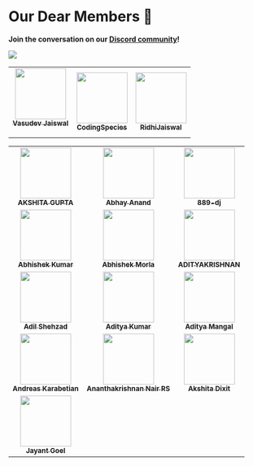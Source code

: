 # Our Dear Members 🤝

 **Join the conversation on our [Discord community](https://discord.gg/wXFWgsAuzR)!**

<img src="https://user-images.githubusercontent.com/85981735/130237213-e8a8204e-6ddd-4665-87cc-07f15baa4185.png">

<!-- ALL-CONTRIBUTORS-LIST:START - Do not remove or modify this section -->
<!-- prettier-ignore-start -->
<!-- markdownlint-disable -->
<!-- ALL-CONTRIBUTORS-LIST:START - Do not remove or modify this section -->
<!-- prettier-ignore-start -->
<!-- markdownlint-disable -->
<table>
  <tr>
    <td align="center"><a href="https://vasudevjaiswal.com"><img src="https://avatars.githubusercontent.com/u/85981735?v=4?s=100" width="100px;" alt=""/><br /><sub><b>Vasudev Jaiswal</b></sub></a><br />
    
</a></td>

<td align="center"><a href="https://codingspecies.github.io/MeAndMyApps/"><img src="https://avatars.githubusercontent.com/u/70807500?v=4?s=100" width="100px;" alt=""/><br /><sub><b>CodingSpecies</b></sub></a><br />


<td align="center"><a href="https://github.com/RidhiJaiswal"><img src="https://avatars.githubusercontent.com/u/87558815?v=4?s=100" width="100px;" alt=""/><br /><sub><b>RidhiJaiswal</b></sub></a><br />
</tr>
</table>


<!-- Members STart section  -->

<p align="center">
<table>
<tr>


<!-- AKSHITA GUPTA -->
<td align="center"><a href="https://github.com/akshitagupta15june
"><img src="https://avatars.githubusercontent.com/u/57909583?v=4" width="100px;" alt=""/><br /><sub><b>AKSHITA GUPTA</b></sub></a><br />



<!-- Abhay Anand -->
<td align="center"><a href="https://github.com/Abhay0809"><img src="https://avatars.githubusercontent.com/u/48680107?v=4" width="100px;" alt=""/><br /><sub><b>
Abhay Anand</b></sub></a><br />

<!-- 889-dj -->
<td align="center"><a href="https://github.com/889-dj"><img src="https://avatars.githubusercontent.com/u/73821023?v=4" width="100px;" alt=""/><br /><sub><b>889-dj</b></sub></a><br />
</tr>

<!-- Memebers -2_sec-->
<tr>

<!-- Abhishek Kumar -->
<td align="center"><a href="https://github.com/Abhishek-kumar09"><img src="https://avatars.githubusercontent.com/u/48255244?v=4" width="100px;" alt=""/><br /><sub><b>
Abhishek Kumar</b></sub></a><br />

<!-- Abhishek Morla -->
<td align="center"><a href="https://github.com/abhishekmorla
"><img src="https://avatars.githubusercontent.com/u/56071093?v=4" width="100px;" alt=""/><br /><sub><b>Abhishek Morla</b></sub></a><br />

<!-- ADITYAKRISHNAN -->
<td align="center"><a href="https://github.com/adi-code22
"><img src="https://avatars.githubusercontent.com/u/78801889?v=4" width="100px;" alt=""/><br /><sub><b>ADITYAKRISHNAN</b></sub></a><br />

</tr>

<!-- Members -3_sec -->
<tr>

<!-- Adil Shehzad -->
<td align="center"><a href="https://github.com/adilshehzad786
"><img src="https://avatars.githubusercontent.com/u/53600644?v=4" width="100px;" alt=""/><br /><sub><b>Adil Shehzad</b></sub></a><br />



<!-- Aditya Kumar -->
<td align="center"><a href="https://github.com/adityakmr7
"><img src="https://avatars.githubusercontent.com/u/36496640?v=4" width="100px;" alt=""/><br /><sub><b>
Aditya Kumar</b></sub></a><br />

<!-- Aditya Mangal -->
<td align="center"><a href="https://github.com/adityamangal1
"><img src="https://avatars.githubusercontent.com/u/68494604?v=4" width="100px;" alt=""/><br /><sub><b>Aditya Mangal</b></sub></a><br />

</tr>

<!-- Member - 3_sec -->
<tr>

<!-- Andreas Karabetian -->
<td align="center"><a href="https://github.com/adreaskar
"><img src="https://avatars.githubusercontent.com/u/63111742?v=4" width="100px;" alt=""/><br /><sub><b>Andreas Karabetian</b></sub></a><br />


<!-- Ananthakrishnan Nair RS -->
<td align="center"><a href="https://github.com/akrish4
"><img src="https://avatars.githubusercontent.com/u/61831021?v=4" width="100px;" alt=""/><br /><sub><b>
Ananthakrishnan Nair RS</b></sub></a><br />

<!-- Akshita Dixit -->
<td align="center"><a href="https://github.com/akshitadixit
"><img src="https://avatars.githubusercontent.com/u/56997545?v=4" width="100px;" alt=""/><br /><sub><b>Akshita Dixit</b></sub></a><br />

</tr>

<!-- Member -4_SEc -->

<tr>

<!-- Jayant Goel -->
<td align="center"><a href="http://JayantGoel001.github.io"><img src="https://avatars.githubusercontent.com/u/54479676?v=4?s=100" width="100px;" alt=""/><br /><sub><b>Jayant Goel</b></sub></a><br />

</table>
